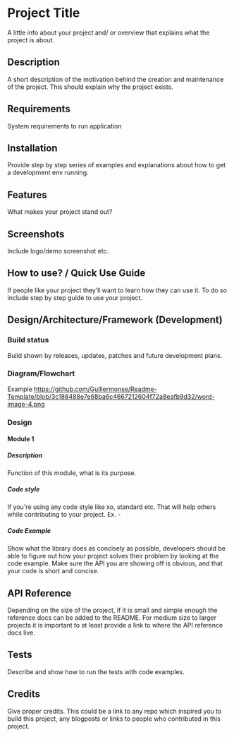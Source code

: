 # Project Title
A little info about your project and/ or overview that explains what the project is about.
## Description
A short description of the motivation behind the creation and maintenance of the project. This should explain why the project exists.
## Requirements
System requirements to run application
## Installation
Provide step by step series of examples and explanations about how to get a development env running.
## Features
What makes your project stand out? 
## Screenshots
Include logo/demo screenshot etc.
## How to use? / Quick Use Guide
If people like your project they’ll want to learn how they can use it. To do so include step by step guide to use your project.
## Design/Architecture/Framework (Development)
### Build status
Build shown by releases, updates, patches and future development plans.
### Diagram/Flowchart
Example
https://github.com/Guillermonse/Readme-Template/blob/3c188488e7e68ba6c4667212604f72a8eafb9d32/word-image-4.png
### Design
#### Module 1
##### Description
Function of this module, what is its purpose.
##### Code style
If you're using any code style like xo, standard etc. That will help others while contributing to your project. Ex. -
##### Code Example
Show what the library does as concisely as possible, developers should be able to figure out how your project solves their problem by looking at the code example. Make sure the API you are showing off is obvious, and that your code is short and concise.
## API Reference
Depending on the size of the project, if it is small and simple enough the reference docs can be added to the README. For medium size to larger projects it is important to at least provide a link to where the API reference docs live.
## Tests
Describe and show how to run the tests with code examples.
## Credits
Give proper credits. This could be a link to any repo which inspired you to build this project, any blogposts or links to people who contributed in this project.

